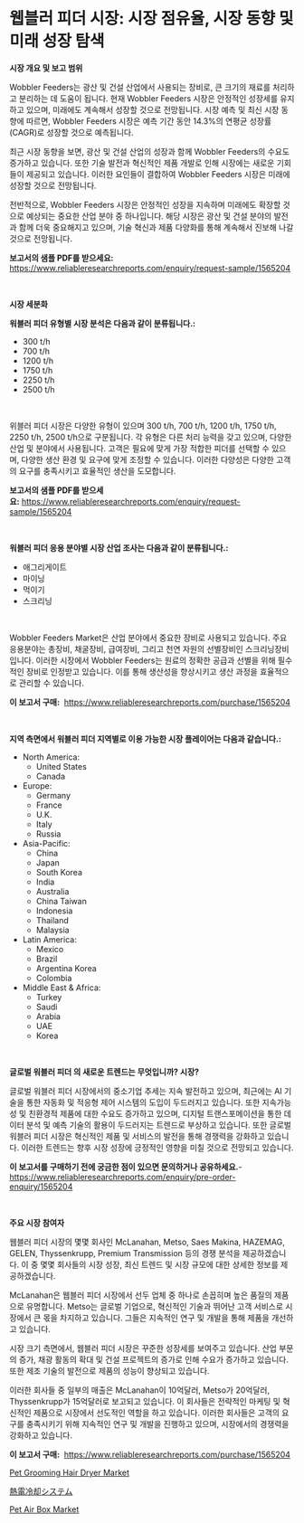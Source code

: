 <p><h1>웹블러 피더 시장: 시장 점유율, 시장 동향 및 미래 성장 탐색</h1></p><p><strong>시장 개요 및 보고 범위</strong></p>
<p><p>Wobbler Feeders는 광산 및 건설 산업에서 사용되는 장비로, 큰 크기의 재료를 처리하고 분리하는 데 도움이 됩니다. 현재 Wobbler Feeders 시장은 안정적인 성장세를 유지하고 있으며, 미래에도 계속해서 성장할 것으로 전망됩니다. 시장 예측 및 최신 시장 동향에 따르면, Wobbler Feeders 시장은 예측 기간 동안 14.3%의 연평균 성장률(CAGR)로 성장할 것으로 예측됩니다.</p><p>최근 시장 동향을 보면, 광산 및 건설 산업의 성장과 함께 Wobbler Feeders의 수요도 증가하고 있습니다. 또한 기술 발전과 혁신적인 제품 개발로 인해 시장에는 새로운 기회들이 제공되고 있습니다. 이러한 요인들이 결합하여 Wobbler Feeders 시장은 미래에 성장할 것으로 전망됩니다.</p><p>전반적으로, Wobbler Feeders 시장은 안정적인 성장을 지속하며 미래에도 확장할 것으로 예상되는 중요한 산업 분야 중 하나입니다. 해당 시장은 광산 및 건설 분야의 발전과 함께 더욱 중요해지고 있으며, 기술 혁신과 제품 다양화를 통해 계속해서 진보해 나갈 것으로 전망됩니다.</p></p>
<p><strong>보고서의 샘플 PDF를 받으세요:</strong> <a href="https://www.reliableresearchreports.com/enquiry/request-sample/1565204">https://www.reliableresearchreports.com/enquiry/request-sample/1565204</a></p>
<p>&nbsp;</p>
<p><strong>시장 세분화</strong></p>
<p><strong>워블러 피더 유형별 시장 분석은 다음과 같이 분류됩니다.:</strong></p>
<p><ul><li>300 t/h</li><li>700 t/h</li><li>1200 t/h</li><li>1750 t/h</li><li>2250 t/h</li><li>2500 t/h</li></ul></p>
<p>&nbsp;</p>
<p><p>위블러 피더 시장은 다양한 유형이 있으며 300 t/h, 700 t/h, 1200 t/h, 1750 t/h, 2250 t/h, 2500 t/h으로 구분됩니다. 각 유형은 다른 처리 능력을 갖고 있으며, 다양한 산업 및 분야에서 사용됩니다. 고객은 필요에 맞게 가장 적합한 피더를 선택할 수 있으며, 다양한 생산 환경 및 요구에 맞게 조정할 수 있습니다. 이러한 다양성은 다양한 고객의 요구를 충족시키고 효율적인 생산을 도모합니다.</p></p>
<p><strong>보고서의 샘플 PDF를 받으세요:</strong>&nbsp;<a href="https://www.reliableresearchreports.com/enquiry/request-sample/1565204">https://www.reliableresearchreports.com/enquiry/request-sample/1565204</a></p>
<p>&nbsp;</p>
<p><strong> 워블러 피더 응용 분야별 시장 산업 조사는 다음과 같이 분류됩니다.:</strong></p>
<p><ul><li>애그리게이트</li><li>마이닝</li><li>먹이기</li><li>스크리닝</li></ul></p>
<p>&nbsp;</p>
<p><p>Wobbler Feeders Market은 산업 분야에서 중요한 장비로 사용되고 있습니다. 주요 응용분야는 총장비, 채굴장비, 급여장비, 그리고 천연 자원의 선별장비인 스크리닝장비입니다. 이러한 시장에서 Wobbler Feeders는 원료의 정확한 공급과 선별을 위해 필수적인 장비로 인정받고 있습니다. 이를 통해 생산성을 향상시키고 생산 과정을 효율적으로 관리할 수 있습니다.</p></p>
<p><strong>이 보고서 구매:</strong>&nbsp; <a href="https://www.reliableresearchreports.com/purchase/1565204">https://www.reliableresearchreports.com/purchase/1565204</a></p>
<p>&nbsp;</p>
<p><strong>지역 측면에서 워블러 피더 지역별로 이용 가능한 시장 플레이어는 다음과 같습니다.:</strong></p>
<p><ul>
    <li>
        North America:
        <ul>
            <li>United States</li>
            <li>Canada</li>
        </ul>
    </li>
    <li>
        Europe:
        <ul>
            <li>Germany</li>
            <li>France</li>
            <li>U.K.</li>
            <li>Italy</li>
            <li>Russia</li>
        </ul>
    </li>
    <li>
        Asia-Pacific:
        <ul>
            <li>China</li>
            <li>Japan</li>
            <li>South Korea</li>
            <li>India</li>
            <li>Australia</li>
            <li>China Taiwan</li>
            <li>Indonesia</li>
            <li>Thailand</li>
            <li>Malaysia</li>
        </ul>
    </li>
    <li>
        Latin America:
        <ul>
            <li>Mexico</li>
            <li>Brazil</li>
            <li>Argentina Korea</li>
            <li>Colombia</li>
        </ul>
    </li>
    <li>
        Middle East & Africa:
        <ul>
            <li>Turkey</li>
            <li>Saudi</li>
            <li>Arabia</li>
            <li>UAE</li>
            <li>Korea</li>
        </ul>
    </li>
    </ul></p>
<p>&nbsp;</p>
<p><strong>글로벌 워블러 피더 의 새로운 트렌드는 무엇입니까? 시장?</strong></p>
<p><p>글로벌 워블러 피더 시장에서의 중소기업 추세는 지속 발전하고 있으며, 최근에는 AI 기술을 통한 자동화 및 적응형 제어 시스템의 도입이 두드러지고 있습니다. 또한 지속가능성 및 친환경적 제품에 대한 수요도 증가하고 있으며, 디지털 트랜스포메이션을 통한 데이터 분석 및 예측 기술의 활용이 두드러지는 트렌드로 부상하고 있습니다. 또한 글로벌 워블러 피더 시장은 혁신적인 제품 및 서비스의 발전을 통해 경쟁력을 강화하고 있습니다. 이러한 트렌드는 향후 시장 성장에 긍정적인 영향을 미칠 것으로 전망되고 있습니다.</p></p>
<p><strong>이 보고서를 구매하기 전에 궁금한 점이 있으면 문의하거나 공유하세요.</strong>- <a href="https://www.reliableresearchreports.com/enquiry/pre-order-enquiry/1565204">https://www.reliableresearchreports.com/enquiry/pre-order-enquiry/1565204</a></p>
<p>&nbsp;</p>
<p><strong>주요 시장 참여자</strong></p>
<p><p>웹블러 피더 시장의 몇몇 회사인 McLanahan, Metso, Saes Makina, HAZEMAG, GELEN, Thyssenkrupp, Premium Transmission 등의 경쟁 분석을 제공하겠습니다. 이 중 몇몇 회사들의 시장 성장, 최신 트렌드 및 시장 규모에 대한 상세한 정보를 제공하겠습니다.</p><p>McLanahan은 웹블러 피더 시장에서 선두 업체 중 하나로 손꼽히며 높은 품질의 제품으로 유명합니다. Metso는 글로벌 기업으로, 혁신적인 기술과 뛰어난 고객 서비스로 시장에서 큰 몫을 차지하고 있습니다. 그들은 지속적인 연구 및 개발을 통해 제품을 개선하고 있습니다.</p><p>시장 크기 측면에서, 웹블러 피더 시장은 꾸준한 성장세를 보여주고 있습니다. 산업 부문의 증가, 채광 활동의 확대 및 건설 프로젝트의 증가로 인해 수요가 증가하고 있습니다. 또한 제조 기술의 발전으로 제품의 성능이 향상되고 있습니다.</p><p>이러한 회사들 중 일부의 매출은 McLanahan이 10억달러, Metso가 20억달러, Thyssenkrupp가 15억달러로 보고되고 있습니다. 이 회사들은 전략적인 마케팅 및 혁신적인 제품으로 시장에서 선도적인 역할을 하고 있습니다. 이러한 회사들은 고객의 요구를 충족시키기 위해 지속적인 연구 및 개발을 진행하고 있으며, 시장에서의 경쟁력을 강화하고 있습니다.</p></p>
<p><strong>이 보고서 구매:</strong>&nbsp;&nbsp;<a href="https://www.reliableresearchreports.com/purchase/1565204">https://www.reliableresearchreports.com/purchase/1565204</a></p>
<p><p><a href="https://github.com/khayangel/Market-Research-Report-List-2/blob/main/pet-grooming-hair-dryer-market.md">Pet Grooming Hair Dryer Market</a></p><p><a href="https://github.com/EstaSprer20231/Market-Research-Report-List-1/blob/main/27792215749.md">熱電冷却システム</a></p><p><a href="https://github.com/YashRP12/Market-Research-Report-List-3/blob/main/pet-air-box-market.md">Pet Air Box Market</a></p></p>

